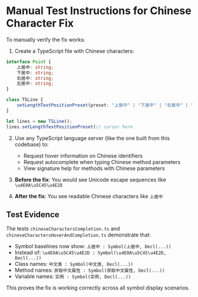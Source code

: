 # Manual Test Instructions for Chinese Character Fix

To manually verify the fix works:

1. Create a TypeScript file with Chinese characters:
```typescript
interface Point {
    上居中: string;
    下居中: string; 
    右居中: string;
    左居中: string;
}

class TSLine {
    setLengthTextPositionPreset(preset: "上居中" | "下居中" | "右居中" | "左居中"): void {}
}

let lines = new TSLine();
lines.setLengthTextPositionPreset(// cursor here
```

2. Use any TypeScript language server (like the one built from this codebase) to:
   - Request hover information on Chinese identifiers
   - Request autocomplete when typing Chinese method parameters
   - View signature help for methods with Chinese parameters

3. **Before the fix**: You would see Unicode escape sequences like `\u4E0A\u5C45\u4E2D`
4. **After the fix**: You see readable Chinese characters like `上居中`

## Test Evidence

The tests `chineseCharactersCompletion.ts` and `chineseCharactersHoverAndCompletion.ts` demonstrate that:

- Symbol baselines now show: `上居中 : Symbol(上居中, Decl(...))` 
- Instead of: `\u4E0A\u5C45\u4E2D : Symbol(\u4E0A\u5C45\u4E2D, Decl(...))`
- Class names: `中文类 : Symbol(中文类, Decl(...))`
- Method names: `获取中文属性 : Symbol(获取中文属性, Decl(...))`
- Variable names: `实例 : Symbol(实例, Decl(...))`

This proves the fix is working correctly across all symbol display scenarios.